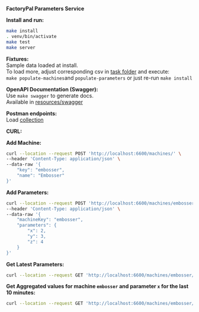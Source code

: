 **FactoryPal Parameters Service**


**Install and run:**
```bash
make install
. venv/bin/activate
make test
make server
```

**Fixtures:**<br>
Sample data loaded at install.<br>
To load more, adjust corresponding csv in [task folder](./resources/task) and execute:<br>
`make populate-machines`and `populate-parameters` or just re-run `make install`


**OpenAPI Documentation (Swagger):**<br>
Use `make swagger` to generate docs.<br>
Available in [resources/swagger](./resources/swagger)


**Postman endpoints:**<br>
Load [collection](./resources/postman)

**CURL:**<br>

**Add Machine:**
```bash
curl --location --request POST 'http://localhost:6600/machines/' \
--header 'Content-Type: application/json' \
--data-raw '{ 
    "key": "embosser", 
    "name": "Embosser" 
}'
```

**Add Parameters:**
```bash
curl --location --request POST 'http://localhost:6600/machines/embosser/parameters' \
--header 'Content-Type: application/json' \
--data-raw '{
    "machineKey": "embosser",
    "parameters": {
        "x": 2,
        "y": 3,
        "z": 4
    }
}'
```


**Get Latest Parameters:**
```bash
curl --location --request GET 'http://localhost:6600/machines/embosser/parameters/latest'
```

**Get Aggregated values for machine `embosser` and parameter `x` for the last 10 minutes:**
```bash
curl --location --request GET 'http://localhost:6600/machines/embosser/parameters/x/aggregates?lastMinutes=10'
```
